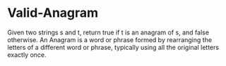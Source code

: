 # Valid-Anagram
Given two strings s and t, return true if t is an anagram of s, and false otherwise.  An Anagram is a word or phrase formed by rearranging the letters of a different word or phrase, typically using all the original letters exactly once.
